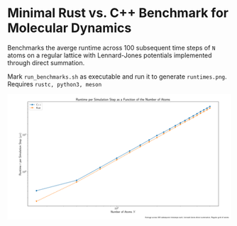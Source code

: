 # Minimal Rust vs. C++ Benchmark for Molecular Dynamics

Benchmarks the averge runtime across 100 subsequent time steps of `N` atoms on a regular lattice with Lennard-Jones potentials implemented through direct summation.

Mark `run_benchmarks.sh` as executable and run it to generate `runtimes.png`.
Requires `rustc, python3, meson`

![Runtime Plot](https://raw.githubusercontent.com/JulianKarrer/md-lang-bench/master/runtimes.png)
